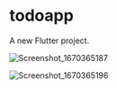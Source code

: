 # todoapp

A new Flutter project.

![Screenshot_1670365187](https://user-images.githubusercontent.com/74424030/206037451-b26d3d24-79bf-4274-a72c-31ae222fc970.png)

![Screenshot_1670365196](https://user-images.githubusercontent.com/74424030/206037658-f6bf4bcb-78b2-4bfe-877c-3e3f21394550.png)
